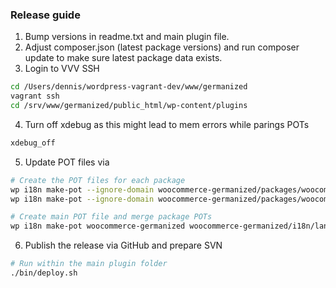 ### Release guide

1. Bump versions in readme.txt and main plugin file.
2. Adjust composer.json (latest package versions) and run composer update to make sure latest package data exists.
3. Login to VVV SSH
```bash
cd /Users/dennis/wordpress-vagrant-dev/www/germanized
vagrant ssh
cd /srv/www/germanized/public_html/wp-content/plugins
```
4. Turn off xdebug as this might lead to mem errors while parings POTs
```bash
xdebug_off
```
5. Update POT files via 
```bash
# Create the POT files for each package
wp i18n make-pot --ignore-domain woocommerce-germanized/packages/woocommerce-germanized-dhl woocommerce-germanized/packages/woocommerce-germanized-dhl/i18n/languages/woocommerce-germanized-dhl.pot --exclude="assets/,.github,release/"
wp i18n make-pot --ignore-domain woocommerce-germanized/packages/woocommerce-germanized-shipments woocommerce-germanized/packages/woocommerce-germanized-shipments/i18n/languages/woocommerce-germanized-shipments.pot --exclude="assets/,.github,release/"

# Create main POT file and merge package POTs
wp i18n make-pot woocommerce-germanized woocommerce-germanized/i18n/languages/woocommerce-germanized.pot --ignore-domain --exclude="assets/,release/,build/" --merge="woocommerce-germanized/packages/woocommerce-germanized-shipments/i18n/languages/woocommerce-germanized-shipments.pot,woocommerce-germanized/packages/woocommerce-germanized-dhl/i18n/languages/woocommerce-germanized-dhl.pot"
```
6. Publish the release via GitHub and prepare SVN
```bash
# Run within the main plugin folder
./bin/deploy.sh
```